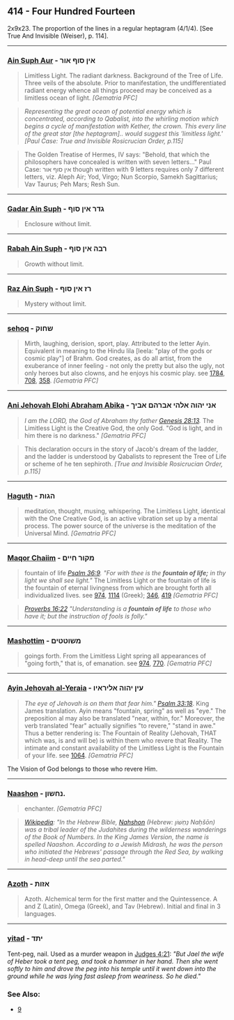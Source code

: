 ## 414 - Four Hundred Fourteen
2x9x23. The proportion of the lines in a regular heptagram (4/1/4). [See True And Invisible (Weiser), p. 114].

---

### [Ain Suph Aur](/keys/AIN.SVP.AVR) - אין סוף אור
> Limitless Light. The radiant darkness. Background of the Tree of Life. Three veils of the absolute. Prior to manifestation, the undifferentiated radiant energy whence all things proceed may be conceived as a limitless ocean of light. *[Gematria PFC]*

> *Representing the great ocean of potential energy which is concentrated, according to Qabalist, into the whirling motion which begins a cycle of manifestation with Kether, the crown. This every line of the great star [the heptagram].. would suggest this 'limitless light.' [Paul Case: True and Invisible Rosicrucian Order, p.115]*

> The Golden Treatise of Hermes, IV says: "Behold, that which the philosophers have concealed is written with seven letters..." Paul Case: אין סוף אור though written with 9 letters requires only 7 different letters, viz. Aleph Air; Yod, Virgo; Nun Scorpio, Samekh Sagittarius; Vav Taurus; Peh Mars; Resh Sun.

---

### [Gadar Ain Suph](/keys/GDR.AIN.SVP) - גדר אין סוף
> Enclosure without limit.

---

### [Rabah Ain Suph](/keys/RBH.AIN.SVP) - רבה אין סוף
> Growth without limit.

---

### [Raz Ain Suph](/keys/RZ.AIN.SVP) - רז אין סוף
> Mystery without limit.

---

### [sehoq](/keys/ShChVQ) - שחוק
> Mirth, laughing, derision, sport, play. Attributed to the letter Ayin. Equivalent in meaning to the Hindu lila [leela: "play of the gods or cosmic play"] of Brahm. God creates, as do all artist, from the exuberance of inner feeling - not only the pretty but also the ugly, not only heroes but also clowns, and he enjoys his cosmic play. see [1784](1784), [708](708), [358](358). *[Gematria PFC]*

---

### [Ani Jehovah Elohi Abraham Abika](/keys/ANI.IHVH.ALHI.ABRHM.ABIK) - אני יהוה אלהי אברהם אביך
> *I am the LORD, the God of Abraham thy father [Genesis 28:13](http://biblehub.com/genesis/28-13.htm).* The Limitless Light is the Creative God, the only God. "God is light, and in him there is no darkness." *[Gematria PFC]*

> This declaration occurs in the story of Jacob's dream of the ladder, and the ladder is understood by Qabalists to represent the Tree of Life or scheme of he ten sephiroth. *[True and Invisible Rosicrucian Order, p.115]*

---

### [Haguth](/keys/HGVTh) - הגות
> meditation, thought, musing, whispering. The Limitless Light, identical with the One Creative God, is an active vibration set up by a mental process. The power source of the universe is the meditation of the Universal Mind. *[Gematria PFC]*

---

### [Maqor Chaiim](/keys/MQVR.ChIIM) - מקור חיים
> fountain of life *[Psalm 36:9](http://biblehub.com/psalms/36-9.htm). "For with thee is the **fountain of life;** in thy light we shall see light."* The Limitless Light or the fountain of life is the fountain of eternal livingness from which are brought forth all individualized lives. see [974](974), [1114](1114) (Greek); [346](346), [419](419) *[Gematria PFC]*

> *[Proverbs 16:22](http://biblehub.com/proverbs/16-22.htm) "Understanding is a **fountain of life** to those who have it; but the instruction of fools is folly."*

---

### [Mashottim](/keys/MShVTTIM) - משוטטים
> goings forth. From the Limitless Light spring all appearances of "going forth," that is, of emanation. see [974](974), [770](770). *[Gematria PFC]*

---

### [Ayin Jehovah al-Yeraia](/keys/OIN.IHVH.ALIRAIV) - עין יהוה אליראיו
> *The eye of Jehovah is on them that fear him." [Psalm 33:18](http://biblehub.com/psalms/33-18.htm)*. King James translation. Ayin means "fountain, spring" as well as "eye." The preposition al may also be translated "near, within, for." Moreover, the verb translated "fear" actually signifies "to revere," "stand in awe." Thus a better rendering is: The Fountain of Reality (Jehovah, THAT which was, is and will be) is within them who revere that Reality. The intimate and constant availability of the Limitless Light is the Fountain of your life. see [1064](1064). *[Gematria PFC]*

The Vision of God belongs to those who revere Him.

---

### [Naashon](/keys/NChShVN) - נחשון.
> enchanter. *[Gematria PFC]*

> *[Wikipedia](https://en.wikipedia.org/wiki/Nahshon): "In the Hebrew Bible, [Nahshon](/keys/NChShVN) (Hebrew: נַחְשׁוֹן‎ Naḥšōn) was a tribal leader of the Judahites during the wilderness wanderings of the Book of Numbers. In the King James Version, the name is spelled Naashon. According to a Jewish Midrash, he was the person who initiated the Hebrews' passage through the Red Sea, by walking in head-deep until the sea parted."*

---

### [Azoth](/keys/AZVTh) - אזות
> Azoth. Alchemical term for the first matter and the Quintessence. A and Z (Latin), Omega (Greek), and Tav (Hebrew). Initial and final in 3 languages.

---

### [yitad](/keys/IThD) - יתד
Tent-peg, nail. Used as a murder weapon in [Judges 4:21](http://biblehub.com/judges/4-21.htm): *"But Jael the wife of Heber took a tent peg, and took a hammer in her hand. Then she went softly to him and drove the peg into his temple until it went down into the ground while he was lying fast asleep from weariness. So he died."*

### See Also:

- [9](9)